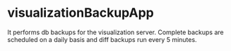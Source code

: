 # visualizationBackupApp
It performs db backups for the visualization server. Complete backups are scheduled on a daily basis and diff backups run every 5 minutes.
